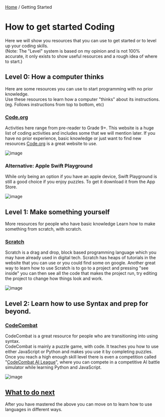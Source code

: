 [Home](https://coding.mwsc.team/) / Getting Started

# How to get started Coding
Here we will show you resources that you can use to get started or to level up your coding skills.  
(Note: The "Level" system is based on my opinion and is not 100% accurate, it only exists to show useful resources and a rough idea of where to start.)

## Level 0: How a computer thinks
Here are some resources you can use to start programming with no prior knowledge.  
Use these resources to learn how a computer "thinks" about its instructions.  
(eg. Follows instructions from top to bottom, etc)

### [Code.org](https://code.org/learn)
Activities here range from pre-reader to Grade 9+.
This website is a huge list of coding activities and includes some that we will mention later.
If you have no prior experience, basic knowledge or just want to find new resources [Code.org](https://code.org/learn) is a great website to use.  

![image](https://user-images.githubusercontent.com/61924012/134793126-0f906cff-51cb-42b5-879a-6dd25a515dfa.png)

### Alternative: Apple Swift Playground
While only being an option if you have an apple device, Swift Playground is still a good choice if you enjoy puzzles. To get it download it from the App Store.  

![image](https://user-images.githubusercontent.com/61924012/134793260-22dde41e-7656-4a25-8d23-bf910eee6f0c.png)


## Level 1: Make something yourself
More resources for people who have basic knowledge
Learn how to make something from scratch, with scratch.

### [Scratch](https://scratch.mit.edu/)
Scratch is a drag and drop, block based programming language which you may have already used in digital tech.
Scratch has heaps of tutorials in the website that you can use or you could find some on google. 
Another great way to learn how to use Scratch is to go to a project and pressing "see inside" you can then see all the code that makes the project run,
try editing the project to change how things look and work.  

![image](https://user-images.githubusercontent.com/61924012/134793217-b711741a-48a2-4aed-b4e2-c346b8373936.png)


## Level 2: Learn how to use Syntax and prep for beyond. 

### [CodeCombat](https://codecombat.com/)  
CodeCombat is a great resource for people who are transitioning into using syntax.  
CodeCombat is mainly a puzzle game, with code. It teaches you how to use either JavaScript or Python and makes you use it by completing puzzles.  
Once you reach a high enough skill level there is even a competition called "[CodeCombat AI League](https://codecombat.com/league)", 
where you can compete in a competitive AI battle simulator while learning Python and JavaScript.

![image](https://user-images.githubusercontent.com/61924012/134793250-60ad1b32-3e07-456e-a1b4-5be118144f32.png)


## [What to do next](https://coding.mwsc.team/resources)
After you have mastered the above you can move on to learn how to use languages in different ways.
